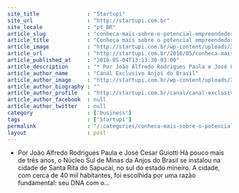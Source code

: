 ```yaml
---
site_title               : "Startupi"
site_url                 : "http://startupi.com.br"
site_locale              : "pt_BR"
article_slug             : "conheca-mais-sobre-o-potencial-empreendedor-e-tecnologico-do-sul-de-minas"
article_title            : "Conheça mais sobre o potencial empreendedor e tecnológico do Sul de Minas"
article_image            : "http://startupi.com.br/wp-content/uploads/2016/04/predio-diretoria-do-instituto-nacional-de-telecomunicacoes-inatel-870x250.jpg"
article_url              : "http://startupi.com.br/2016/05/conheca-mais-sobre-o-potencial-empreendedor-e-tecnologico-do-sul-de-minas/"
article_published_at     : "2016-05-04T13:13:30-03:00"
article_description      : "* Por João Alfredo Rodrigues Paula e José Cesar Guiotti Há pouco mais de três anos, o Núcleo Sul de Minas da Anjos do Brasil se instalou na cidade de Santa Rita do Sapucaí, no sul do estado mineiro. A cidade, com cerca de 40 mil habitantes, foi escolhida por uma razão fundamental: seu DNA com o..."
article_author_name      : "Canal Exclusivo Anjos do Brasil"
article_author_image     : "http://startupi.com.br/wp-content/uploads/2015/03/Fernanda-Santos_avatar_1426478399-170x170.jpg"
article_author_biography : ""
article_author_profile   : "http://startupi.com.br/canal/canal-exclusivo-anjos-do-brasil/"
article_author_facebook  : null
article_author_twitter   : null
category                 : ['business']
tags                     : ['Startupi']
permalink                : "/:categories/conheca-mais-sobre-o-potencial-empreendedor-e-tecnologico-do-sul-de-minas/"
layout                   : post
---
```


* Por João Alfredo Rodrigues Paula e José Cesar Guiotti Há pouco mais de três anos, o Núcleo Sul de Minas da Anjos do Brasil se instalou na cidade de Santa Rita do Sapucaí, no sul do estado mineiro. A cidade, com cerca de 40 mil habitantes, foi escolhida por uma razão fundamental: seu DNA com o...
